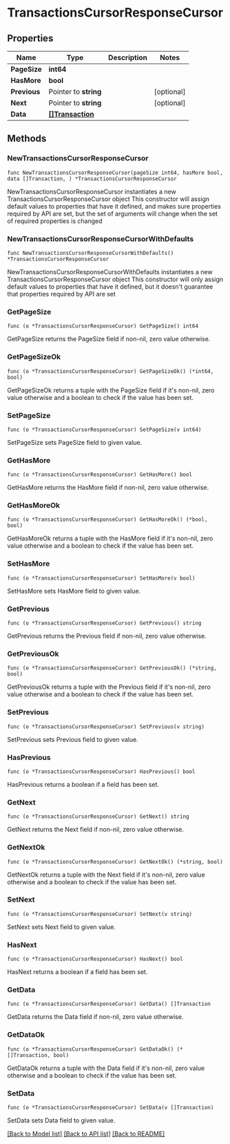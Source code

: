# TransactionsCursorResponseCursor

## Properties

Name | Type | Description | Notes
------------ | ------------- | ------------- | -------------
**PageSize** | **int64** |  | 
**HasMore** | **bool** |  | 
**Previous** | Pointer to **string** |  | [optional] 
**Next** | Pointer to **string** |  | [optional] 
**Data** | [**[]Transaction**](Transaction.md) |  | 

## Methods

### NewTransactionsCursorResponseCursor

`func NewTransactionsCursorResponseCursor(pageSize int64, hasMore bool, data []Transaction, ) *TransactionsCursorResponseCursor`

NewTransactionsCursorResponseCursor instantiates a new TransactionsCursorResponseCursor object
This constructor will assign default values to properties that have it defined,
and makes sure properties required by API are set, but the set of arguments
will change when the set of required properties is changed

### NewTransactionsCursorResponseCursorWithDefaults

`func NewTransactionsCursorResponseCursorWithDefaults() *TransactionsCursorResponseCursor`

NewTransactionsCursorResponseCursorWithDefaults instantiates a new TransactionsCursorResponseCursor object
This constructor will only assign default values to properties that have it defined,
but it doesn't guarantee that properties required by API are set

### GetPageSize

`func (o *TransactionsCursorResponseCursor) GetPageSize() int64`

GetPageSize returns the PageSize field if non-nil, zero value otherwise.

### GetPageSizeOk

`func (o *TransactionsCursorResponseCursor) GetPageSizeOk() (*int64, bool)`

GetPageSizeOk returns a tuple with the PageSize field if it's non-nil, zero value otherwise
and a boolean to check if the value has been set.

### SetPageSize

`func (o *TransactionsCursorResponseCursor) SetPageSize(v int64)`

SetPageSize sets PageSize field to given value.


### GetHasMore

`func (o *TransactionsCursorResponseCursor) GetHasMore() bool`

GetHasMore returns the HasMore field if non-nil, zero value otherwise.

### GetHasMoreOk

`func (o *TransactionsCursorResponseCursor) GetHasMoreOk() (*bool, bool)`

GetHasMoreOk returns a tuple with the HasMore field if it's non-nil, zero value otherwise
and a boolean to check if the value has been set.

### SetHasMore

`func (o *TransactionsCursorResponseCursor) SetHasMore(v bool)`

SetHasMore sets HasMore field to given value.


### GetPrevious

`func (o *TransactionsCursorResponseCursor) GetPrevious() string`

GetPrevious returns the Previous field if non-nil, zero value otherwise.

### GetPreviousOk

`func (o *TransactionsCursorResponseCursor) GetPreviousOk() (*string, bool)`

GetPreviousOk returns a tuple with the Previous field if it's non-nil, zero value otherwise
and a boolean to check if the value has been set.

### SetPrevious

`func (o *TransactionsCursorResponseCursor) SetPrevious(v string)`

SetPrevious sets Previous field to given value.

### HasPrevious

`func (o *TransactionsCursorResponseCursor) HasPrevious() bool`

HasPrevious returns a boolean if a field has been set.

### GetNext

`func (o *TransactionsCursorResponseCursor) GetNext() string`

GetNext returns the Next field if non-nil, zero value otherwise.

### GetNextOk

`func (o *TransactionsCursorResponseCursor) GetNextOk() (*string, bool)`

GetNextOk returns a tuple with the Next field if it's non-nil, zero value otherwise
and a boolean to check if the value has been set.

### SetNext

`func (o *TransactionsCursorResponseCursor) SetNext(v string)`

SetNext sets Next field to given value.

### HasNext

`func (o *TransactionsCursorResponseCursor) HasNext() bool`

HasNext returns a boolean if a field has been set.

### GetData

`func (o *TransactionsCursorResponseCursor) GetData() []Transaction`

GetData returns the Data field if non-nil, zero value otherwise.

### GetDataOk

`func (o *TransactionsCursorResponseCursor) GetDataOk() (*[]Transaction, bool)`

GetDataOk returns a tuple with the Data field if it's non-nil, zero value otherwise
and a boolean to check if the value has been set.

### SetData

`func (o *TransactionsCursorResponseCursor) SetData(v []Transaction)`

SetData sets Data field to given value.



[[Back to Model list]](../README.md#documentation-for-models) [[Back to API list]](../README.md#documentation-for-api-endpoints) [[Back to README]](../README.md)


